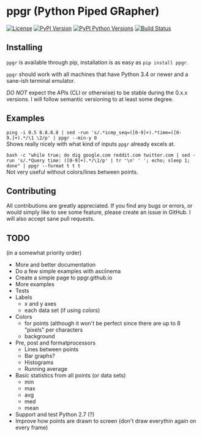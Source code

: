 # ppgr (Python Piped GRapher)
[![License](https://img.shields.io/pypi/l/ppgr.svg)]()
[![PyPI Version](https://img.shields.io/pypi/v/ppgr.svg)](https://pypi.python.org/pypi/ppgr)
[![PyPI Python Versions](https://img.shields.io/pypi/pyversions/ppgr.svg)](https://pypi.python.org/pypi/ppgr)
[![Build Status](https://travis-ci.org/PolarPayne/ppgr.svg?branch=master)](https://travis-ci.org/PolarPayne/ppgr)

## Installing
`ppgr` is available through pip, installation is as easy as `pip install ppgr`.

`ppgr` should work with all machines that have Python 3.4 or newer and a sane-ish terminal emulator.

*DO NOT* expect the APIs (CLI or otherwise) to be stable during the 0.x.x versions.
I will follow semantic versioning to at least some degree.

## Examples
`ping -i 0.5 8.8.8.8 | sed -run 's/.*icmp_seq=([0-9]+).*time=([0-9.]+).*/\1 \2/p' | ppgr --min-y 0`  
Shows really nicely with what kind of inputs `ppgr` already excels at.

`bash -c "while true; do dig google.com reddit.com twitter.com | sed -run 's/.*Query time: ([0-9]+).*/\1/p' | tr '\n' ' '; echo; sleep 1; done" | ppgr --format t t t`  
Not very useful without colors/lines between points.


## Contributing
All contributions are greatly appreciated. If you find any bugs or errors, or would simply like to
see some feature, please create an issue in GitHub. I will also accept sane pull requests.

## TODO
(in a somewhat priority order)

* More and better documentation
* Do a few simple examples with asciinema
* Create a simple page to ppgr.github.io
* More examples
* Tests
* Labels
    * x and y axes
    * each data set (if using colors)
* Colors
    * for points (although it won't be perfect since there are up to 8 "pixels" per characters
    * background
* Pre, post and formatprocessors
    * Lines between points
    * Bar graphs?
    * Histograms
    * Running average
* Basic statistics from all points (or data sets)
    * min
    * max
    * avg
    * med
    * mean
* Support and test Python 2.7 (?)
* Improve how points are drawn to screen (don't draw everythin again on every frame)
